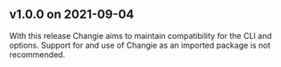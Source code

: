 ## v1.0.0 on 2021-09-04

With this release Changie aims to maintain compatibility for the CLI and options.
Support for and use of Changie as an imported package is not recommended.
